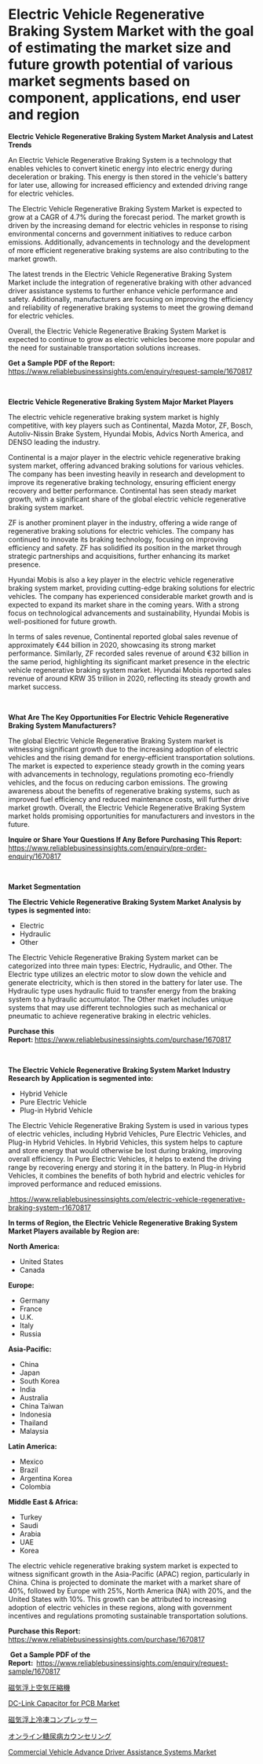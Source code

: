 <p><h1>Electric Vehicle Regenerative Braking System Market with the goal of estimating the market size and future growth potential of various market segments based on component, applications, end user and region</h1></p><p><strong>Electric Vehicle Regenerative Braking System Market Analysis and Latest Trends</strong></p>
<p><p>An Electric Vehicle Regenerative Braking System is a technology that enables vehicles to convert kinetic energy into electric energy during deceleration or braking. This energy is then stored in the vehicle's battery for later use, allowing for increased efficiency and extended driving range for electric vehicles.</p><p>The Electric Vehicle Regenerative Braking System Market is expected to grow at a CAGR of 4.7% during the forecast period. The market growth is driven by the increasing demand for electric vehicles in response to rising environmental concerns and government initiatives to reduce carbon emissions. Additionally, advancements in technology and the development of more efficient regenerative braking systems are also contributing to the market growth.</p><p>The latest trends in the Electric Vehicle Regenerative Braking System Market include the integration of regenerative braking with other advanced driver assistance systems to further enhance vehicle performance and safety. Additionally, manufacturers are focusing on improving the efficiency and reliability of regenerative braking systems to meet the growing demand for electric vehicles.</p><p>Overall, the Electric Vehicle Regenerative Braking System Market is expected to continue to grow as electric vehicles become more popular and the need for sustainable transportation solutions increases.</p></p>
<p><strong>Get a Sample PDF of the Report:&nbsp;</strong> <a href="https://www.reliablebusinessinsights.com/enquiry/request-sample/1670817">https://www.reliablebusinessinsights.com/enquiry/request-sample/1670817</a></p>
<p>&nbsp;</p>
<p><strong>Electric Vehicle Regenerative Braking System Major Market Players</strong></p>
<p><p>The electric vehicle regenerative braking system market is highly competitive, with key players such as Continental, Mazda Motor, ZF, Bosch, Autoliv-Nissin Brake System, Hyundai Mobis, Advics North America, and DENSO leading the industry.</p><p>Continental is a major player in the electric vehicle regenerative braking system market, offering advanced braking solutions for various vehicles. The company has been investing heavily in research and development to improve its regenerative braking technology, ensuring efficient energy recovery and better performance. Continental has seen steady market growth, with a significant share of the global electric vehicle regenerative braking system market.</p><p>ZF is another prominent player in the industry, offering a wide range of regenerative braking solutions for electric vehicles. The company has continued to innovate its braking technology, focusing on improving efficiency and safety. ZF has solidified its position in the market through strategic partnerships and acquisitions, further enhancing its market presence.</p><p>Hyundai Mobis is also a key player in the electric vehicle regenerative braking system market, providing cutting-edge braking solutions for electric vehicles. The company has experienced considerable market growth and is expected to expand its market share in the coming years. With a strong focus on technological advancements and sustainability, Hyundai Mobis is well-positioned for future growth.</p><p>In terms of sales revenue, Continental reported global sales revenue of approximately €44 billion in 2020, showcasing its strong market performance. Similarly, ZF recorded sales revenue of around €32 billion in the same period, highlighting its significant market presence in the electric vehicle regenerative braking system market. Hyundai Mobis reported sales revenue of around KRW 35 trillion in 2020, reflecting its steady growth and market success.</p></p>
<p>&nbsp;</p>
<p><strong>What Are The Key Opportunities For Electric Vehicle Regenerative Braking System Manufacturers?</strong></p>
<p><p>The global Electric Vehicle Regenerative Braking System market is witnessing significant growth due to the increasing adoption of electric vehicles and the rising demand for energy-efficient transportation solutions. The market is expected to experience steady growth in the coming years with advancements in technology, regulations promoting eco-friendly vehicles, and the focus on reducing carbon emissions. The growing awareness about the benefits of regenerative braking systems, such as improved fuel efficiency and reduced maintenance costs, will further drive market growth. Overall, the Electric Vehicle Regenerative Braking System market holds promising opportunities for manufacturers and investors in the future.</p></p>
<p><strong>Inquire or Share Your Questions If Any Before Purchasing This Report:</strong> <a href="https://www.reliablebusinessinsights.com/enquiry/pre-order-enquiry/1670817">https://www.reliablebusinessinsights.com/enquiry/pre-order-enquiry/1670817</a></p>
<p>&nbsp;</p>
<p><strong>Market Segmentation</strong></p>
<p><strong>The Electric Vehicle Regenerative Braking System Market Analysis by types is segmented into:</strong></p>
<p><ul><li>Electric</li><li>Hydraulic</li><li>Other</li></ul></p>
<p><p>The Electric Vehicle Regenerative Braking System market can be categorized into three main types: Electric, Hydraulic, and Other. The Electric type utilizes an electric motor to slow down the vehicle and generate electricity, which is then stored in the battery for later use. The Hydraulic type uses hydraulic fluid to transfer energy from the braking system to a hydraulic accumulator. The Other market includes unique systems that may use different technologies such as mechanical or pneumatic to achieve regenerative braking in electric vehicles.</p></p>
<p><strong>Purchase this Report:&nbsp;</strong><a href="https://www.reliablebusinessinsights.com/purchase/1670817">https://www.reliablebusinessinsights.com/purchase/1670817</a></p>
<p>&nbsp;</p>
<p><strong>The Electric Vehicle Regenerative Braking System Market Industry Research by Application is segmented into:</strong></p>
<p><ul><li>Hybrid Vehicle</li><li>Pure Electric Vehicle</li><li>Plug-in Hybrid Vehicle</li></ul></p>
<p><p>The Electric Vehicle Regenerative Braking System is used in various types of electric vehicles, including Hybrid Vehicles, Pure Electric Vehicles, and Plug-in Hybrid Vehicles. In Hybrid Vehicles, this system helps to capture and store energy that would otherwise be lost during braking, improving overall efficiency. In Pure Electric Vehicles, it helps to extend the driving range by recovering energy and storing it in the battery. In Plug-in Hybrid Vehicles, it combines the benefits of both hybrid and electric vehicles for improved performance and reduced emissions.</p></p>
<p><a href="https://www.reliablebusinessinsights.com/electric-vehicle-regenerative-braking-system-r1670817">&nbsp;https://www.reliablebusinessinsights.com/electric-vehicle-regenerative-braking-system-r1670817</a></p>
<p><strong>In terms of Region, the Electric Vehicle Regenerative Braking System Market Players available by Region are:</strong></p>
<p>
    <p> <strong> North America: </strong>
        <ul>
            <li>United States</li>
            <li>Canada</li>
        </ul>
        </p> 
    <p> <strong> Europe: </strong>
        <ul>
            <li>Germany</li>
            <li>France</li>
            <li>U.K.</li>
            <li>Italy</li>
            <li>Russia</li>
        </ul>
        </p> 
    <p> <strong> Asia-Pacific: </strong>
        <ul>
            <li>China</li>
            <li>Japan</li>
            <li>South Korea</li>
            <li>India</li>
            <li>Australia</li>
            <li>China Taiwan</li>
            <li>Indonesia</li>
            <li>Thailand</li>
            <li>Malaysia</li>
        </ul>
        </p> 
    <p> <strong> Latin America: </strong>
        <ul>
            <li>Mexico</li>
            <li>Brazil</li>
            <li>Argentina Korea</li>
            <li>Colombia</li>
        </ul>
        </p> 
    <p> <strong> Middle East & Africa: </strong>
        <ul>
            <li>Turkey</li>
            <li>Saudi</li>
            <li>Arabia</li>
            <li>UAE</li>
            <li>Korea</li>
        </ul>
    </p>
    </p>
<p><p>The electric vehicle regenerative braking system market is expected to witness significant growth in the Asia-Pacific (APAC) region, particularly in China. China is projected to dominate the market with a market share of 40%, followed by Europe with 25%, North America (NA) with 20%, and the United States with 10%. This growth can be attributed to increasing adoption of electric vehicles in these regions, along with government incentives and regulations promoting sustainable transportation solutions.</p></p>
<p><strong>Purchase this Report: </strong><a href="https://www.reliablebusinessinsights.com/purchase/1670817">https://www.reliablebusinessinsights.com/purchase/1670817</a></p>
<p>&nbsp;<strong>Get a Sample PDF of the Report:&nbsp;&nbsp;</strong><a href="https://www.reliablebusinessinsights.com/enquiry/request-sample/1670817">https://www.reliablebusinessinsights.com/enquiry/request-sample/1670817</a></p>
<p><strong></strong></p>
<p><p><a href="https://github.com/vtbvgl20191192/Market-Research-Report-List-2/blob/main/7100570106688.md">磁気浮上空気圧縮機</a></p><p><a href="https://issuu.com/reportprime-2/docs/dc-link-capacitor-for-pcb-market-size-2030.pptx">DC-Link Capacitor for PCB Market</a></p><p><a href="https://github.com/avwofrml53535/Market-Research-Report-List-2/blob/main/5409997106687.md">磁気浮上冷凍コンプレッサー</a></p><p><a href="https://medium.com/@chelsealowe1964/%E3%82%AA%E3%83%B3%E3%83%A9%E3%82%A4%E3%83%B3%E7%B3%96%E5%B0%BF%E7%97%85%E3%82%AB%E3%82%A6%E3%83%B3%E3%82%BB%E3%83%AA%E3%83%B3%E3%82%B0%E5%B8%82%E5%A0%B4-%E7%AB%B6%E4%BA%89%E5%88%86%E6%9E%90-%E5%B8%82%E5%A0%B4%E5%8B%95%E5%90%91-%E3%81%8A%E3%82%88%E3%81%B32031%E5%B9%B4%E3%81%BE%E3%81%A7%E3%81%AE%E4%BA%88%E6%B8%AC-be9ecc4e70ff">オンライン糖尿病カウンセリング</a></p><p><a href="https://github.com/mancsybtousav/Market-Research-Report-List-2/blob/main/commercial-vehicle-advance-driver-assistance-systems-market.md">Commercial Vehicle Advance Driver Assistance Systems Market</a></p></p>